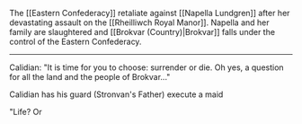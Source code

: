 The [[Eastern Confederacy]] retaliate against [[Napella Lundgren]] after her devastating assault on the [[Rheilliwch Royal Manor]]. Napella and her family are slaughtered and [[Brokvar (Country)|Brokvar]] falls under the control of the Eastern Confederacy.


---

Calidian: "It is time for you to choose: surrender or die. Oh yes, a question for all the land and the people of Brokvar..."

Calidian has his guard (Stronvan's Father) execute a maid

"Life? Or
